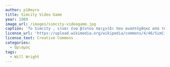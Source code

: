```yaml
---
author: p18myro
title: Simcity Video Game
year: 1989
image_url: /images/simcity-videogame.jpg
caption: 'To Simcity , είναι ένα βίντεο παιχνίδι που αναπτύχθηκε από την εταιρία Maxis το 1989.  Σχεδιαστής του παιχνιδιού  ήταν ο Will Wright. Σκοπό του παιχνιδιού ήταν η δημιουργία πόλεων πάνω σε ένα κενό χάρτη. Μετά την αρχική έκδοση του παιχνιδιού ακολούθησαν και άλλες με πιο γνώστη το The sims το οποίο κυκλοφόρησε το 2000 και γνώρισε τεράστια εμπορική επιτυχία. '
license_url: 'https://upload.wikimedia.org/wikipedia/commons/4/46/SimCity-Indigo.gif'
license_text: Creative Commons
categories:
  - Ορισμός  
tags:
  - Will Wright  
---
```

